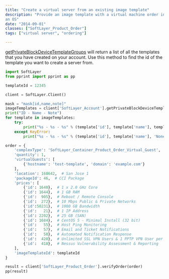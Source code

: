 ```yaml
---
title: "Create a virtual server from an existing image template"
description: "Provide an image template with a virtual machine order instead of
an OS"
date: "2014-09-01"
classes: ["SoftLayer_Product_Order"]
tags: ["virtual server", "ordering"]

---
```


[getPrivateBlockDeviceTemplateGroups](http://sldn.softlayer.com/reference/services/SoftLayer_Account/getPrivateBlockDeviceTemplateGroups) will return a list of all the templates that you have created on your account. Use this method to find the id of the template you want to create a server from.

```python
import SoftLayer
from pprint import pprint as pp

templateId = 12345

client = SoftLayer.Client()

mask = "mask[id,name,note]"
imageTemplates = client['SoftLayer_Account'].getPrivateBlockDeviceTemplateGroups(mask=mask)
print("ID - Name - Note")
for template in imageTemplates:
    try:
        print("%s - %s - %s" % (template['id'], template['name'], template['note']))
    except KeyError:
        print("%s - %s - %s" % (template['id'], template['name'], 'None'))

order = {
    'complexType': 'SoftLayer_Container_Product_Order_Virtual_Guest',
    'quantity': 1,
    'virtualGuests': [
        {'hostname': 'test-template', 'domain': 'example.com'}
    ],
    'location': 168642,  # San Jose 1
    'packageId': 46,  # CCI Package
    'prices': [
        {'id': 1640},  # 1 x 2.0 GHz Core
        {'id': 1644},  # 1 GB RAM
        {'id':  905},  # Reboot / Remote Console
        {'id':  272},  # 10 Mbps Public & Private Networks
        {'id':50231},  # 1000 GB Bandwidth
        {'id':   21},  # 1 IP Address
        {'id': 2202},  # 25 GB (SAN)
        {'id': 1684},  # CentOS 5 - Minimal Install (32 bit)
        {'id':   55},  # Host Ping Monitoring
        {'id':   57},  # Email and Ticket Notifications
        {'id':   58},  # Automated Notification Response
        {'id':  420},  # Unlimited SSL VPN Users & 1 PPTP VPN User per account
        {'id':  418},  # Nessus Vulnerability Assessment & Reporting
    ],
    'imageTemplateId': templateId
}

result = client['SoftLayer_Product_Order'].verifyOrder(order)
pp(result)
```
